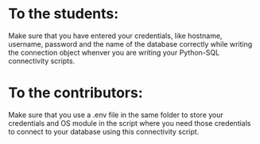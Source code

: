# To the students:
<p>Make sure that you have entered your credentials, like hostname, username, password and the name of the database correctly
while writing the connection object whenver you are writing your Python-SQL connectivity scripts.</p>

# To the contributors:
<p>Make sure that you use a .env file in the same folder to store your credentials and OS module in the script where you need those
credentials to connect to your database using this connectivity script.</p>